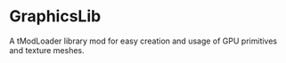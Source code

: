 # GraphicsLib
A tModLoader library mod for easy creation and usage of GPU primitives and texture meshes.
